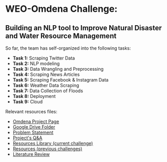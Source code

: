 # WEO-Omdena Challenge:

## Building an NLP tool to Improve Natural Disaster and Water Resource Management

So far, the team has self-organized into the following tasks:

- **Task 1:** Scraping Twitter Data
- **Task 2:** NLP modeling
- **Task 3:** Data Wrangling and Preprocessing
- **Task 4:** Scraping News Articles
- **Task 5:** Scraping Facebook & Instagram Data
- **Task 6:** Weather Data Scraping
- **Task 7:** Data Collection of Floods
- **Task 8:** Deployment
- **Task 9:** Cloud

Relevant resources files:

- [Omdena Project Page](https://omdena.com/projects/ai-water-management/) 
- [Google Drive Folder](https://drive.google.com/drive/u/1/folders/1_Wboki9LkiKXP_we6sZ-i_gwX5VDHuSn) 
- [Problem Statement](https://docs.google.com/document/d/1CnJypRkuMEyvPFSPUzsSk5AmoXD1JlzayOADOEUQqGs/edit?usp=sharing) 
- [Project's Q&A](https://docs.google.com/document/d/1kRj7AIyhXXqAhBTzEurF9E4Kqmw2YIPawrKnTnJKs6k/edit) 
- [Resources Library (current challenge)](https://docs.google.com/spreadsheets/d/1Bq_b3T0qr6wxoUBqur8Pk4XO_UMSvkcgPtCVqIGbUho/edit#gid=1475680077) 
- [Resources (previous challenges)](https://docs.google.com/spreadsheets/d/1Bq_b3T0qr6wxoUBqur8Pk4XO_UMSvkcgPtCVqIGbUho/edit?usp=sharing)
- [Literature Review](https://docs.google.com/document/d/1ifremVCEJB6cb_6wvqLkGEdIdf02In1Dr8TGK9sBp3o/edit#)
